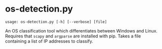 # os-detection.py
```
usage: os-detection.py [-h] [--verbose] [file]
```
An OS classification tool which differentiates between Windows and Linux.
Requires that `scapy` and `argparse` are installed with pip. Takes a file
containing a list of IP addresses to classify.
